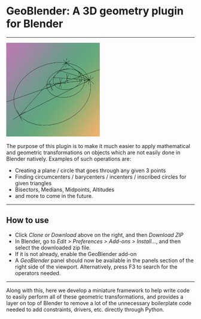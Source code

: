 # GeoBlender: A 3D geometry plugin for Blender
---

<img src="./GeoBlender.png" width="250" height="250"/>

The purpose of this plugin is to make it much easier to apply mathematical and geometric transformations on objects which are not easily done in Blender natively. Examples of such operations are:

- Creating a plane / circle that goes through any given 3 points
- Finding circumcenters / barycenters / incenters / inscribed circles for given triangles
- Bisectors, Medians, Midpoints, Altitudes 
- and more to come in the future.

---

## How to use

- Click *Clone or Download* above on the right, and then *Download ZIP*
- In Blender, go to *Edit > Preferences > Add-ons > Install...*, and then select the downloaded zip file. 
- If it is not already, enable the GeoBlender add-on
- A *GeoBlender* panel should now be available in the panels section of the right side of the viewport. Alternatively, press F3 to search for the operators needed.

---

Along with this, here we develop a miniature framework to help write code to easily perform all of these geometric transformations, and provides a layer on top of Blender to remove a lot of the unnecessary boilerplate code needed to add constraints, drivers, etc. directly through Python.
